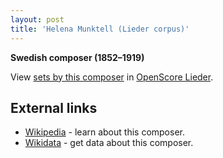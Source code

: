 ```yaml
---
layout: post
title: 'Helena Munktell (Lieder corpus)'
---
```


__Swedish composer (1852–1919)__

View [sets by this composer] in [OpenScore Lieder].

[sets by this composer]: https://musescore.com/openscore-lieder-corpus/sets?order=title&text=Munktell,+Helena
[OpenScore Lieder]: https://musescore.com/openscore-lieder-corpus

## External links

- [Wikipedia] - learn about this composer.
- [Wikidata] - get data about this composer.

[Wikipedia]: https://en.wikipedia.org/wiki/Helena_Munktell
[Wikidata]: https://www.wikidata.org/wiki/Q4968368
